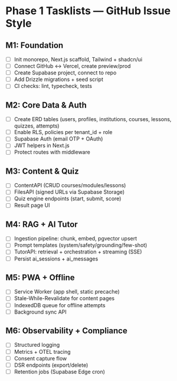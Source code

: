 # Phase 1 Tasklists — GitHub Issue Style

## M1: Foundation
- [ ] Init monorepo, Next.js scaffold, Tailwind + shadcn/ui
- [ ] Connect GitHub ↔ Vercel, create preview/prod
- [ ] Create Supabase project, connect to repo
- [ ] Add Drizzle migrations + seed script
- [ ] CI checks: lint, typecheck, tests

## M2: Core Data & Auth
- [ ] Create ERD tables (users, profiles, institutions, courses, lessons, quizzes, attempts)
- [ ] Enable RLS, policies per tenant_id + role
- [ ] Supabase Auth (email OTP + OAuth)
- [ ] JWT helpers in Next.js
- [ ] Protect routes with middleware

## M3: Content & Quiz
- [ ] ContentAPI (CRUD courses/modules/lessons)
- [ ] FilesAPI (signed URLs via Supabase Storage)
- [ ] Quiz engine endpoints (start, submit, score)
- [ ] Result page UI

## M4: RAG + AI Tutor
- [ ] Ingestion pipeline: chunk, embed, pgvector upsert
- [ ] Prompt templates (system/safety/grounding/few-shot)
- [ ] TutorAPI: retrieval + orchestration + streaming (SSE)
- [ ] Persist ai_sessions + ai_messages

## M5: PWA + Offline
- [ ] Service Worker (app shell, static precache)
- [ ] Stale-While-Revalidate for content pages
- [ ] IndexedDB queue for offline attempts
- [ ] Background sync API

## M6: Observability + Compliance
- [ ] Structured logging
- [ ] Metrics + OTEL tracing
- [ ] Consent capture flow
- [ ] DSR endpoints (export/delete)
- [ ] Retention jobs (Supabase Edge cron)
